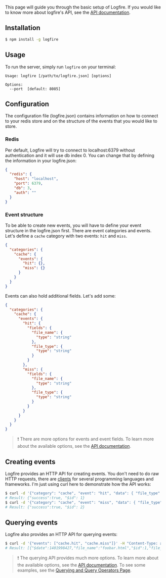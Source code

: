 This page will guide you through the basic setup of Logfire. If you would like to know more about logfire's API, see the [API documentation](api.md).

## Installation

```bash
$ npm install -g logfire
```

## Usage

To run the server, simply run `logfire` on your terminal:

```
Usage: logfire [/path/to/logfire.json] [options]

Options:
  --port  [default: 8085]
```

## Configuration

The configuration file (logfire.json) contains information on how to connect to your redis store and on the structure of the events that you would like to store.

### Redis

Per default, Logfire will try to connect to localhost:6379 without authentication and it will use db index 0. You can change that by defining the information in your logfire.json:

```json
{
  "redis": {
    "host": "localhost",
    "port": 6379,
    "db": 3,
    "auth": ""
  }
}
```

### Event structure

To be able to create new events, you will have to define your event structure in the logfire.json first. There are event categories and events. Let's define a `cache` category with two events: `hit` and `miss`.

```json
{
  "categories": {
    "cache": {
      "events": {
        "hit": {},
        "miss": {}
      }
    }
  }
}
```

Events can also hold additional fields. Let's add some:

```json
{
  "categories": {
    "cache": {
      "events": {
        "hit": {
          "fields": {
            "file_name": {
              "type": "string"
            },
            "file_type": {
              "type": "string"
            }
          }
        },
        "miss": {
          "fields": {
            "file_name": {
              "type": "string"
            },
            "file_type": {
              "type": "string"
            }
          }
        }
      }
    }
  }
}
```

> :exclamation: There are more options for events and event fields. To learn more about the available options, see the [API documentation](api.md).

## Creating events

Logfire provides an HTTP API for creating events. You don't need to do raw HTTP requests, there are [clients](clients.md) for several programming languages and frameworks. I'm just using curl here to demonstrate how the API works:

```bash
$ curl -d '{"category": "cache", "event": "hit", "data": { "file_type": "html", "file_name": "foobar.html" }}' -H "Content-Type: application/json" http://localhost:8085/events
# Result: {"success":true, "$id": 1}
$ curl -d '{"category": "cache", "event": "miss", "data": { "file_type": "html", "file_name": "foobar.html" }}' -H "Content-Type: application/json" http://localhost:8085/events
# Result: {"success":true, "$id": 2}
```

## Querying events

Logfire also provides an HTTP API for querying events:

```bash
$ curl -d '{"events": ["cache.hit", "cache.miss"]}' -H "Content-Type: application/json" http://localhost:8085/query
# Result: [{"$date":1401998427,"file_name":"foobar.html","$id":1,"file_type":"html"},{"$date":1401998444,"file_name":"foobar.html","$id":2,"file_type":"html"}]
```

> :exclamation: The querying API provides much more options. To learn more about the available options, see the [API documentation](api.md). To see some examples, see the [Querying and Query Operators Page](querying.md).
